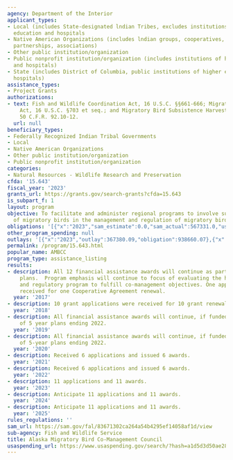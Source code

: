 ```yaml
---
agency: Department of the Interior
applicant_types:
- Local (includes State-designated lndian Tribes, excludes institutions of higher
  education and hospitals
- Native American Organizations (includes lndian groups, cooperatives, corporations,
  partnerships, associations)
- Other public institution/organization
- Public nonprofit institution/organization (includes institutions of higher education
  and hospitals)
- State (includes District of Columbia, public institutions of higher education and
  hospitals)
assistance_types:
- Project Grants
authorizations:
- text: Fish and Wildlife Coordination Act, 16 U.S.C. §§661-666; Migratory Bird Treaty
    Act, 16 U.S.C. §703 et seq.; and Migratory Bird Subsistence Harvest in Alaska
    50 C.F.R. 92.10-12.
  url: null
beneficiary_types:
- Federally Recognized Indian Tribal Governments
- Local
- Native American Organizations
- Other public institution/organization
- Public nonprofit institution/organization
categories:
- Natural Resources - Wildlife Research and Preservation
cfda: '15.643'
fiscal_year: '2023'
grants_url: https://grants.gov/search-grants?cfda=15.643
is_subpart_f: 1
layout: program
objective: To facilitate and administer regional programs to involve subsistence hunters
  of migratory birds in the management and regulation of migratory birds.
obligations: '[{"x":"2023","sam_estimate":0.0,"sam_actual":567331.0,"usa_spending_actual":434485.34},{"x":"2024","sam_estimate":0.0,"sam_actual":520718.0,"usa_spending_actual":547604.9},{"x":"2025","sam_estimate":0.0,"sam_actual":520718.0,"usa_spending_actual":0.0}]'
other_program_spending: null
outlays: '[{"x":"2023","outlay":367380.09,"obligation":938660.07},{"x":"2024","outlay":919.36,"obligation":125464.0},{"x":"2025","outlay":0.0,"obligation":0.0}]'
permalink: /program/15.643.html
popular_name: AMBCC
program_type: assistance_listing
results:
- description: All 12 financial assistance awards will continue as part of the 5 year
    plans.  Program emphasis will continue to focus of evaluating the harvest surveys
    and regulatory program to fulfill co-management objectives. One application was
    received for one Cooperative Agreement renewal.
  year: '2017'
- description: 10 grant applications were received for 10 grant renewals.
  year: '2018'
- description: All financial assistance awards will continue, if funded, as a part
    of 5 year plans ending 2022.
  year: '2019'
- description: All financial assistance awards will continue, if funded, as a part
    of 5-year plans ending 2022.
  year: '2020'
- description: Received 6 applications and issued 6 awards.
  year: '2021'
- description: Received 6 applications and issued 6 awards.
  year: '2022'
- description: 11 applications and 11 awards.
  year: '2023'
- description: Anticipate 11 applications and 11 awards.
  year: '2024'
- description: Anticipate 11 applications and 11 awards.
  year: '2025'
rules_regulations: ''
sam_url: https://sam.gov/fal/83671302ca264a54b4295ef14058af1d/view
sub-agency: Fish and Wildlife Service
title: Alaska Migratory Bird Co-Management Council
usaspending_url: https://www.usaspending.gov/search/?hash=a1d5d3d50ae284f51e52b049410f0d33
---
```


